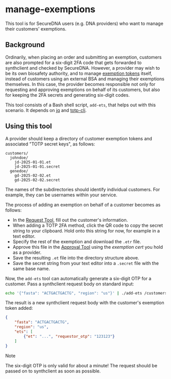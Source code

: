 # manage-exemptions

This tool is for SecureDNA users (e.g. DNA providers) who want to manage their customers' exemptions.

## Background

Ordinarily, when placing an order and submitting an exemption, customers are also prompted for a six-digit 2FA code that gets forwarded to synthclient and checked by SecureDNA. However, a provider may wish to be its own biosafety authority, and to manage [exemption tokens](https://github.com/SecureDNA/SecureDNA/wiki/Requesting-exemptions) itself, instead of customers using an external BSA and managing their exemptions themselves. In this case, the provider becomes responsible not only for requesting and approving exemptions on behalf of its customers, but also for keeping the 2FA secrets and generating six-digit codes.

This tool consists of a Bash shell script, `add-ets`, that helps out with this scenario. It depends on [jq](http://jqlang.org/) and [totp-cli](https://github.com/yitsushi/totp-cli).

## Using this tool

A provider should keep a directory of customer exemption tokens and associated "TOTP secret keys", as follows:

```
customers/
  johndoe/
    jd-2025-01-01.et
    jd-2025-01-01.secret
  genedoe/
    gd-2025-02-02.et
    gd-2025-02-02.secret
```

The names of the subdirectories should identify individual customers. For example, they can be usernames within your service.

The process of adding an exemption on behalf of a customer becomes as follows:

* In the [Request Tool](https://pages.securedna.org/exemption/request/), fill out the customer's information.
* When adding a TOTP 2FA method, click the QR code to copy the secret string to your clipboard. Hold onto this string for now, for example in a text editor.
* Specify the rest of the exemption and download the `.etr` file.
* Approve this file in the [Approval Tool](https://pages.securedna.org/exemption/approve/) using the _exemption cert_ you hold as a provider.
* Save the resulting `.et` file into the directory structure above.
* Save the secret string from your text editor into a `.secret` file with the same base name.

Now, the `add-ets` tool can automatically generate a six-digit OTP for a customer. Pass a synthclient request body on standard input:

```sh
echo '{"fasta": "ACTGACTGACTG", "region": "us"}' | ./add-ets /customers/genedoe
```

The result is a new synthclient request body with the customer's exemption token added:

```json
{
    "fasta": "ACTGACTGACTG",
    "region": "us",
    "ets": [
        {"et": "...", "requestor_otp": "123123"}
    ]
}
```

> [!NOTE]  
> The six-digit OTP is only valid for about a minute! The request should be passed on to synthclient as soon as possible.
